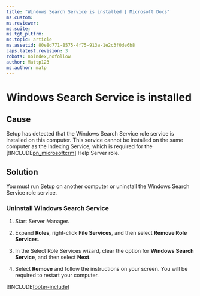 ```yaml
---
title: "Windows Search Service is installed | Microsoft Docs"
ms.custom: 
ms.reviewer: 
ms.suite: 
ms.tgt_pltfrm: 
ms.topic: article
ms.assetid: 80e8d771-8575-4f75-913a-1e2c3f0de6b8
caps.latest.revision: 3
robots: noindex,nofollow
author: Mattp123
ms.author: matp
---
```

# Windows Search Service is installed

## Cause
  
 Setup has detected that the Windows Search Service role service is installed on this computer. This service cannot be installed on the same computer as the Indexing Service, which is required for the [!INCLUDE[pn_microsoftcrm](../includes/pn-microsoftcrm.md)] Help Server role.  
  
## Solution
  
 You must run Setup on another computer or uninstall the Windows Search Service role service.  
  
### Uninstall Windows Search Service  
  
1.  Start Server Manager.  
  
2.  Expand **Roles**, right-click **File Services**, and then select **Remove Role Services**.  
  
3.  In the Select Role Services wizard, clear the option for **Windows Search Service**, and then select **Next**.  
  
4.  Select **Remove** and follow the instructions on your screen. You will be required to restart your computer.



[!INCLUDE[footer-include](../../../includes/footer-banner.md)]